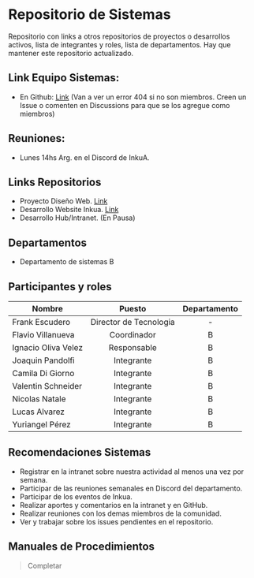 # Repositorio de Sistemas
Repositorio con links a otros repositorios de proyectos o desarrollos activos, lista de integrantes y roles, lista de departamentos.
Hay que mantener este repositorio actualizado.

## Link Equipo Sistemas:
- En Github: [Link](https://github.com/orgs/inkua/teams/sistemas) (Van a ver un error 404 si no son miembros. Creen un Issue o comenten en Discussions para que se los agregue como miembros)

## Reuniones:
- Lunes 14hs Arg. en el Discord de InkuA. 

## Links Repositorios
- Proyecto Diseño Web. [Link]()
- Desarrollo Website Inkua. [Link](https://github.com/inkua/Website)
- Desarrollo Hub/Intranet. (En Pausa)


## Departamentos
- Departamento de sistemas B

## Participantes y roles

| Nombre | Puesto | Departamento |
|-|:-:|:-:|
Frank Escudero | Director de Tecnologia | - |
Flavio Villanueva | Coordinador | B |
Ignacio Oliva Velez | Responsable | B |
Joaquin Pandolfi | Integrante | B |
Camila Di Giorno | Integrante | B |
Valentin Schneider | Integrante | B |
Nicolas Natale | Integrante | B |
Lucas Alvarez | Integrante | B |
Yuriangel Pérez | Integrante | B |



## Recomendaciones Sistemas
- Registrar en la intranet sobre nuestra actividad al menos una vez por semana.
- Participar de las reuniones semanales en Discord del departamento.
- Participar de los eventos de Inkua.
- Realizar aportes y comentarios en la intranet y en GitHub.
- Realizar reuniones con los demas miembros de la comunidad.
- Ver y trabajar sobre los issues pendientes en el repositorio.

## Manuales de Procedimientos
> Completar
